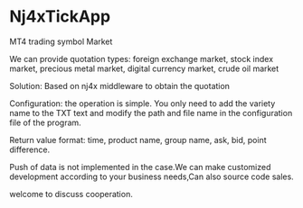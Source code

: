 # Nj4xTickApp
MT4 trading symbol Market

We can provide quotation types: foreign exchange market, stock index market, precious metal market, digital currency market, crude oil market

Solution: Based on nj4x middleware to obtain the quotation

Configuration: the operation is simple. You only need to add the variety name to the TXT text and modify the path and file name in the configuration file of the program.

Return value format: time, product name, group name, ask, bid, point difference.

Push of data is not implemented in the case.We can make customized development according to your business needs,Can also source code sales.

welcome to discuss cooperation.
